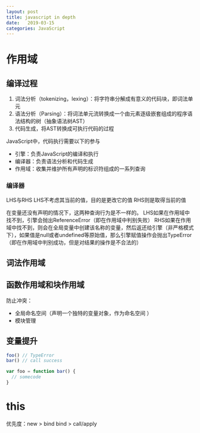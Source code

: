 ```yaml
---
layout: post
title: javascript in depth 
date:   2019-03-15
categories: JavaScript 
---
```


# 作用域

## 编译过程

1. 词法分析（tokenizing，lexing）：将字符串分解成有意义的代码块，即词法单元
2. 语法分析（Parsing）：将词法单元流转换成一个由元素逐级嵌套组成的程序语法结构的树（抽象语法树AST）
3. 代码生成，将AST转换成可执行代码的过程

JavaScript中，代码执行需要以下的参与
- 引擎：负责JavaScript的编译和执行
- 编译器：负责语法分析和代码生成
- 作用域：收集并维护所有声明的标识符组成的一系列查询

### 编译器

LHS与RHS
LHS不考虑其当前的值，目的是更改它的值
RHS则是取得当前的值

在变量还没有声明的情况下，这两种查询行为是不一样的。
LHS如果在作用域中找不到，引擎会抛出ReferenceError（即在作用域中判别失败）
RHS如果在作用域中找不到，则会在全局变量中创建该名称的变量，然后返还给引擎（非严格模式下），如果值是null或者undefined等原始值，那么引擎赋值操作会抛出TypeError（即在作用域中判别成功，但是对结果的操作是不合法的）

## 词法作用域

## 函数作用域和块作用域
防止冲突：
- 全局命名空间（声明一个独特的变量对象，作为命名空间 ）
- 模块管理

## 变量提升
```js
foo() // TypeError
bar() // call success

var foo = function bar() {
  // somecode
}
```

# this
优先度：new > bind
bind > call/apply

